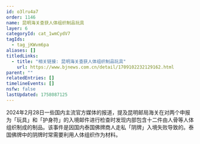 ```yaml
---
id: o3lru4a7
order: 1146
name: 昆明海关查获人体组织制品玩具
layer: 6
categoryId: cat_1wmCydV7
tagIds:
  - tag_jKWvm6pa
aliases: []
titledLinks:
  - title: "相关链接: 昆明海关查获人体组织制品玩具"
    url: https://www.bjnews.com.cn/detail/1709102232129162.html
parent: ""
relatedEntries: []
timelineEvents: []
nsfw: false
lastUpdated: 1758087125
---
```


2024年2月28日一些国内主流官方媒体的报道，提及昆明邮局海关在对两个申报为「玩具」和「护身符」的入境邮件进行检查时发现内部包含十二件由人骨等人体组织制成的制品。该事件是因国内泰国佛牌商人走私「阴牌」入境失败导致的。泰国佛牌中的阴牌时常需要利用人体组织作为材料。